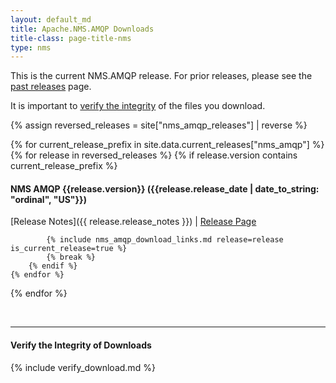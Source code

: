 ```yaml
---
layout: default_md
title: Apache.NMS.AMQP Downloads 
title-class: page-title-nms
type: nms
---
```


This is the current NMS.AMQP release. For prior releases, please see the <a href="past_releases">past releases</a> page.

It is important to [verify the integrity](#verify-the-integrity-of-downloads) of the files you download.

{% assign reversed_releases = site["nms_amqp_releases"] | reverse %}

{% for current_release_prefix in site.data.current_releases["nms_amqp"] %}
    {% for release in reversed_releases %}
        {% if release.version contains current_release_prefix %}
#### NMS AMQP {{release.version}} ({{release.release_date | date_to_string: "ordinal", "US"}})
[Release Notes]({{ release.release_notes }}) | [Release Page]({{release.url}})

            {% include nms_amqp_download_links.md release=release is_current_release=true %}
            {% break %}
        {% endif %}
    {% endfor %}
{% endfor %}

<br/>

--------------------------------------
#### Verify the Integrity of Downloads

{% include verify_download.md %}
